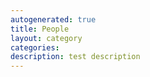 ```yaml
---
autogenerated: true
title: People
layout: category
categories: 
description: test description
---
```


